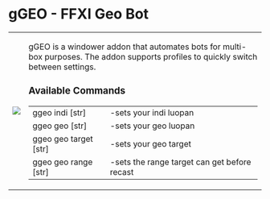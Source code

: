 # gGEO - FFXI Geo Bot
<table>
	<tr>
		<td><img style="float:left" src="https://i.imgur.com/jWqFHQ9.png"></img>
		<td>
			<p>gGEO is a windower addon that automates bots for multi-box purposes. The addon supports profiles to quickly switch between settings.</p>
			<h3>Available Commands</h3>
			<table>
				<tr>
					<td>ggeo indi [str]</td>
					<td>-sets your indi luopan</td>
				</tr>
				<tr>
					<td>ggeo geo [str]</td>
					<td>-sets your geo luopan</td>
				</tr>
				<tr>
					<td>ggeo geo target [str]</td>
					<td>-sets your geo target</td>
				<tr>
					<td>ggeo geo range [str]</td>
					<td>-sets the range target can get before recast</td>					
				</tr>
			</table>
		</td>
	</tr>
</table>

